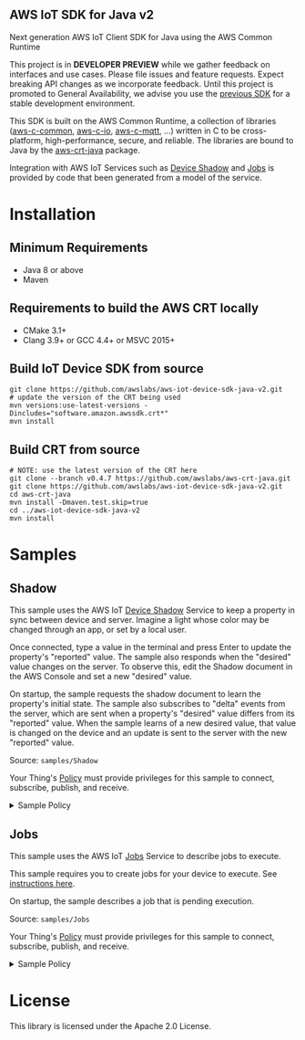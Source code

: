 ## AWS IoT SDK for Java v2

Next generation AWS IoT Client SDK for Java using the AWS Common Runtime

This project is in **DEVELOPER PREVIEW** while we gather feedback on
interfaces and use cases. Please file issues and feature requests.
Expect breaking API changes as we incorporate feedback.
Until this project is promoted to General Availability, we advise you use the
[previous SDK](https://github.com/aws/aws-iot-device-sdk-java)
for a stable development environment.

This SDK is built on the AWS Common Runtime, a collection of libraries
([aws-c-common](https://github.com/awslabs/aws-c-common),
[aws-c-io](https://github.com/awslabs/aws-c-io),
[aws-c-mqtt](https://github.com/awslabs/aws-c-mqtt), ...) written in C to be
cross-platform, high-performance, secure, and reliable. The libraries are bound
to Java by the [aws-crt-java](https://github.com/awslabs/aws-crt-java) package.

Integration with AWS IoT Services such as
[Device Shadow](https://docs.aws.amazon.com/iot/latest/developerguide/iot-device-shadows.html)
and [Jobs](https://docs.aws.amazon.com/iot/latest/developerguide/iot-jobs.html)
is provided by code that been generated from a model of the service.

# Installation
## Minimum Requirements
*   Java 8 or above
*   Maven
## Requirements to build the AWS CRT locally
*   CMake 3.1+
*   Clang 3.9+ or GCC 4.4+ or MSVC 2015+

## Build IoT Device SDK from source
```
git clone https://github.com/awslabs/aws-iot-device-sdk-java-v2.git
# update the version of the CRT being used
mvn versions:use-latest-versions -Dincludes="software.amazon.awssdk.crt*"
mvn install
```

## Build CRT from source
```
# NOTE: use the latest version of the CRT here
git clone --branch v0.4.7 https://github.com/awslabs/aws-crt-java.git
git clone https://github.com/awslabs/aws-iot-device-sdk-java-v2.git
cd aws-crt-java
mvn install -Dmaven.test.skip=true
cd ../aws-iot-device-sdk-java-v2
mvn install
```

# Samples

## Shadow

This sample uses the AWS IoT
[Device Shadow](https://docs.aws.amazon.com/iot/latest/developerguide/iot-device-shadows.html)
Service to keep a property in
sync between device and server. Imagine a light whose color may be changed
through an app, or set by a local user.

Once connected, type a value in the terminal and press Enter to update
the property's "reported" value. The sample also responds when the "desired"
value changes on the server. To observe this, edit the Shadow document in
the AWS Console and set a new "desired" value.

On startup, the sample requests the shadow document to learn the property's
initial state. The sample also subscribes to "delta" events from the server,
which are sent when a property's "desired" value differs from its "reported"
value. When the sample learns of a new desired value, that value is changed
on the device and an update is sent to the server with the new "reported"
value.

Source: `samples/Shadow`

Your Thing's
[Policy](https://docs.aws.amazon.com/iot/latest/developerguide/iot-policies.html)
must provide privileges for this sample to connect, subscribe, publish,
and receive.

<details>
<summary>Sample Policy</summary>
<pre>
{
  "Version": "2012-10-17",
  "Statement": [
    {
      "Effect": "Allow",
      "Action": [
        "iot:Publish"
      ],
      "Resource": [
        "arn:aws:iot:<b>region</b>:<b>account</b>:topic/$aws/things/<b>thingname</b>/shadow/get",
        "arn:aws:iot:<b>region</b>:<b>account</b>:topic/$aws/things/<b>thingname</b>/shadow/update"
      ]
    },
    {
      "Effect": "Allow",
      "Action": [
        "iot:Receive"
      ],
      "Resource": [
        "arn:aws:iot:<b>region</b>:<b>account</b>:topic/$aws/things/<b>thingname</b>/shadow/get/accepted",
        "arn:aws:iot:<b>region</b>:<b>account</b>:topic/$aws/things/<b>thingname</b>/shadow/get/rejected",
        "arn:aws:iot:<b>region</b>:<b>account</b>:topic/$aws/things/<b>thingname</b>/shadow/update/accepted",
        "arn:aws:iot:<b>region</b>:<b>account</b>:topic/$aws/things/<b>thingname</b>/shadow/update/rejected",
        "arn:aws:iot:<b>region</b>:<b>account</b>:topic/$aws/things/<b>thingname</b>/shadow/update/delta"
      ]
    },
    {
      "Effect": "Allow",
      "Action": [
        "iot:Subscribe"
      ],
      "Resource": [
        "arn:aws:iot:<b>region</b>:<b>account</b>:topicfilter/$aws/things/<b>thingname</b>/shadow/get/accepted",
        "arn:aws:iot:<b>region</b>:<b>account</b>:topicfilter/$aws/things/<b>thingname</b>/shadow/get/rejected",
        "arn:aws:iot:<b>region</b>:<b>account</b>:topicfilter/$aws/things/<b>thingname</b>/shadow/update/accepted",
        "arn:aws:iot:<b>region</b>:<b>account</b>:topicfilter/$aws/things/<b>thingname</b>/shadow/update/rejected",
        "arn:aws:iot:<b>region</b>:<b>account</b>:topicfilter/$aws/things/<b>thingname</b>/shadow/update/delta"
      ]
    },
    {
      "Effect": "Allow",
      "Action": "iot:Connect",
      "Resource": "arn:aws:iot:<b>region</b>:<b>account</b>:client/samples-client-id"
    }
  ]
}
</pre>
</details>

## Jobs

This sample uses the AWS IoT
[Jobs](https://docs.aws.amazon.com/iot/latest/developerguide/iot-jobs.html)
Service to describe jobs to execute.

This sample requires you to create jobs for your device to execute. See
[instructions here](https://docs.aws.amazon.com/iot/latest/developerguide/create-manage-jobs.html).

On startup, the sample describes a job that is pending execution.

Source: `samples/Jobs`

Your Thing's
[Policy](https://docs.aws.amazon.com/iot/latest/developerguide/iot-policies.html)
must provide privileges for this sample to connect, subscribe, publish,
and receive.

<details>
<summary>Sample Policy</summary>
<pre>
{
  "Version": "2012-10-17",
  "Statement": [
    {
      "Effect": "Allow",
      "Action": [
        "iot:Publish"
      ],
      "Resource": [
        "arn:aws:iot:<b>region</b>:<b>account</b>:topic/$aws/things/<b>thingname</b>/jobs/start-next",
        "arn:aws:iot:<b>region</b>:<b>account</b>:topic/$aws/things/<b>thingname</b>/jobs/*/update"
      ]
    },
    {
      "Effect": "Allow",
      "Action": [
        "iot:Receive"
      ],
      "Resource": [
        "arn:aws:iot:<b>region</b>:<b>account</b>:topic/$aws/things/<b>thingname</b>/jobs/notify-next",
        "arn:aws:iot:<b>region</b>:<b>account</b>:topic/$aws/things/<b>thingname</b>/jobs/start-next/accepted",
        "arn:aws:iot:<b>region</b>:<b>account</b>:topic/$aws/things/<b>thingname</b>/jobs/start-next/rejected",
        "arn:aws:iot:<b>region</b>:<b>account</b>:topic/$aws/things/<b>thingname</b>/jobs/*/update/accepted",
        "arn:aws:iot:<b>region</b>:<b>account</b>:topic/$aws/things/<b>thingname</b>/jobs/*/update/rejected"
      ]
    },
    {
      "Effect": "Allow",
      "Action": [
        "iot:Subscribe"
      ],
      "Resource": [
        "arn:aws:iot:<b>region</b>:<b>account</b>:topicfilter/$aws/things/<b>thingname</b>/jobs/notify-next",
        "arn:aws:iot:<b>region</b>:<b>account</b>:topicfilter/$aws/things/<b>thingname</b>/jobs/start-next/accepted",
        "arn:aws:iot:<b>region</b>:<b>account</b>:topicfilter/$aws/things/<b>thingname</b>/jobs/start-next/rejected",
        "arn:aws:iot:<b>region</b>:<b>account</b>:topicfilter/$aws/things/<b>thingname</b>/jobs/*/update/accepted",
        "arn:aws:iot:<b>region</b>:<b>account</b>:topicfilter/$aws/things/<b>thingname</b>/jobs/*/update/rejected"
      ]
    },
    {
      "Effect": "Allow",
      "Action": "iot:Connect",
      "Resource": "arn:aws:iot:<b>region</b>:<b>account</b>:client/samples-client-id"
    }
  ]
}
</pre>
</details>

# License

This library is licensed under the Apache 2.0 License.
